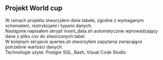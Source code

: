 ## Projekt World cup 
W ramach projektu stworzyłem dwie tabele, zgodne z wymaganym schematem, restrykcjami i typami danych.  
Następnie napisałem skrypt insert_data.sh automatycznie wprowadzający dane z pliku csv do stworzonych tabel.  
W kolejnym skrypcie queries.sh stworzyłem zapytania zwracające potrzebne wartości danych.  
Technologie użyte: Postgre SQL, Bash, Visual Code Studio
